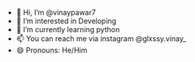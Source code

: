 - 👋 Hi, I’m @vinaypawar7
- 👀 I’m interested in Developing
- 🌱 I’m currently learning python
- 📫 You can reach me via instagram @glxssy.vinay_
- 😄 Pronouns: He/Him

<!---
vinaypawar7/vinaypawar7 is a ✨ special ✨ repository because its `README.md` (this file) appears on your GitHub profile.
You can click the Preview link to take a look at your changes.
--->
